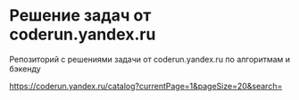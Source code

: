 # Решение задач от coderun.yandex.ru
Репозиторий с решениями задачи от coderun.yandex.ru по алгоритмам и бэкенду

https://coderun.yandex.ru/catalog?currentPage=1&pageSize=20&search=

